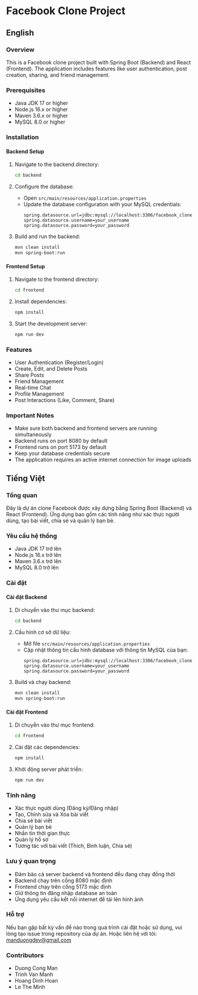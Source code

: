 # Facebook Clone Project

## English

### Overview

This is a Facebook clone project built with Spring Boot (Backend) and React (Frontend). The application includes features like user authentication, post creation, sharing, and friend management.

### Prerequisites

- Java JDK 17 or higher
- Node.js 16.x or higher
- Maven 3.6.x or higher
- MySQL 8.0 or higher

### Installation

#### Backend Setup

1. Navigate to the backend directory:

   ```bash
   cd backend
   ```

2. Configure the database:

   - Open `src/main/resources/application.properties`
   - Update the database configuration with your MySQL credentials:
     ```properties
     spring.datasource.url=jdbc:mysql://localhost:3306/facebook_clone
     spring.datasource.username=your_username
     spring.datasource.password=your_password
     ```

3. Build and run the backend:
   ```bash
   mvn clean install
   mvn spring-boot:run
   ```

#### Frontend Setup

1. Navigate to the frontend directory:

   ```bash
   cd frontend
   ```

2. Install dependencies:

   ```bash
   npm install
   ```

3. Start the development server:
   ```bash
   npm run dev
   ```

### Features

- User Authentication (Register/Login)
- Create, Edit, and Delete Posts
- Share Posts
- Friend Management
- Real-time Chat
- Profile Management
- Post Interactions (Like, Comment, Share)

### Important Notes

- Make sure both backend and frontend servers are running simultaneously
- Backend runs on port 8080 by default
- Frontend runs on port 5173 by default
- Keep your database credentials secure
- The application requires an active internet connection for image uploads

## Tiếng Việt

### Tổng quan

Đây là dự án clone Facebook được xây dựng bằng Spring Boot (Backend) và React (Frontend). Ứng dụng bao gồm các tính năng như xác thực người dùng, tạo bài viết, chia sẻ và quản lý bạn bè.

### Yêu cầu hệ thống

- Java JDK 17 trở lên
- Node.js 16.x trở lên
- Maven 3.6.x trở lên
- MySQL 8.0 trở lên

### Cài đặt

#### Cài đặt Backend

1. Di chuyển vào thư mục backend:

   ```bash
   cd backend
   ```

2. Cấu hình cơ sở dữ liệu:

   - Mở file `src/main/resources/application.properties`
   - Cập nhật thông tin cấu hình database với thông tin MySQL của bạn:
     ```properties
     spring.datasource.url=jdbc:mysql://localhost:3306/facebook_clone
     spring.datasource.username=your_username
     spring.datasource.password=your_password
     ```

3. Build và chạy backend:
   ```bash
   mvn clean install
   mvn spring-boot:run
   ```

#### Cài đặt Frontend

1. Di chuyển vào thư mục frontend:

   ```bash
   cd frontend
   ```

2. Cài đặt các dependencies:

   ```bash
   npm install
   ```

3. Khởi động server phát triển:
   ```bash
   npm run dev
   ```

### Tính năng

- Xác thực người dùng (Đăng ký/Đăng nhập)
- Tạo, Chỉnh sửa và Xóa bài viết
- Chia sẻ bài viết
- Quản lý bạn bè
- Nhắn tin thời gian thực
- Quản lý hồ sơ
- Tương tác với bài viết (Thích, Bình luận, Chia sẻ)

### Lưu ý quan trọng

- Đảm bảo cả server backend và frontend đều đang chạy đồng thời
- Backend chạy trên cổng 8080 mặc định
- Frontend chạy trên cổng 5173 mặc định
- Giữ thông tin đăng nhập database an toàn
- Ứng dụng yêu cầu kết nối internet để tải lên hình ảnh

### Hỗ trợ

Nếu bạn gặp bất kỳ vấn đề nào trong quá trình cài đặt hoặc sử dụng, vui lòng tạo issue trong repository của dự án.
Hoặc liên hệ với tôi: manduongdev@gmail.com

### Contributors

- Duong Cong Man
- Trinh Van Manh
- Hoang Dinh Hoan
- Le The Minh
